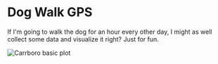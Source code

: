 Dog Walk GPS
==========

If I'm going to walk the dog for an hour every other day, I might as well collect some data and visualize it right?  Just for fun.

![Carrboro basic plot](http://i.imgur.com/Ym1c2Jp.png)
